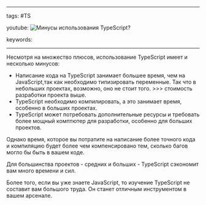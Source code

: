 ____

tags: #TS

youtube: 
![Минусы использования TypeScript?](https://youtu.be/TOn-1RrowKE?t=613)

keywords:

_____

Несмотря на множество плюсов, использование TypeScript имеет и несколько минусов:
-   Написание кода на TypeScript занимает большее время, чем на JavaScript,так как необходимо типизировать переменные. Так что в небольших проектах, возможно, оно не стоит того. >>> стоимость разработки проекта выше.
-   TypeScript необходимо компилировать, а это занимает время, особенно в больших проектах.
-   TypeScript может потребовать дополнительные ресурсы и требовать более мощный комптютер для разработки, особенно для больших проектов.

Однако время, которое вы потратите на написание более точного кода и компиляцию будет более чем компенсировано тем, сколько багов могло бы быть в вашем коде.

Для большинства проектов - средних и больших - TypeScript сэкономит вам много времени и сил.

Более того, если вы уже знаете JavaScript, то изучение TypeScript не составит вам большого труда. Он станет отличным инструментом в вашем арсенале.
